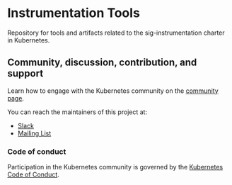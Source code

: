 # Instrumentation Tools

Repository for tools and artifacts related to the sig-instrumentation charter in Kubernetes.

## Community, discussion, contribution, and support

Learn how to engage with the Kubernetes community on the [community page](http://kubernetes.io/community/).

You can reach the maintainers of this project at:

- [Slack](https://kubernetes.slack.com/messages/sig-instrumentation)
- [Mailing List](https://groups.google.com/forum/#!forum/kubernetes-sig-instrumentation)

### Code of conduct

Participation in the Kubernetes community is governed by the [Kubernetes Code of Conduct](code-of-conduct.md).
